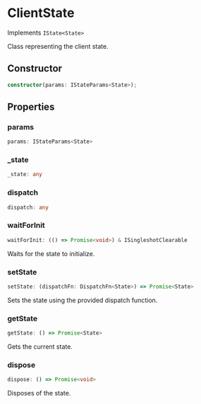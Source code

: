 # ClientState

Implements `IState<State>`

Class representing the client state.

## Constructor

```ts
constructor(params: IStateParams<State>);
```

## Properties

### params

```ts
params: IStateParams<State>
```

### _state

```ts
_state: any
```

### dispatch

```ts
dispatch: any
```

### waitForInit

```ts
waitForInit: (() => Promise<void>) & ISingleshotClearable
```

Waits for the state to initialize.

### setState

```ts
setState: (dispatchFn: DispatchFn<State>) => Promise<State>
```

Sets the state using the provided dispatch function.

### getState

```ts
getState: () => Promise<State>
```

Gets the current state.

### dispose

```ts
dispose: () => Promise<void>
```

Disposes of the state.
